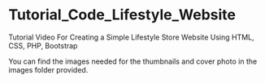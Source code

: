 # Tutorial_Code_Lifestyle_Website
Tutorial Video For Creating a Simple Lifestyle Store Website Using HTML, CSS, PHP, Bootstrap


You can find the images needed for the thumbnails and cover photo in the images folder provided.
